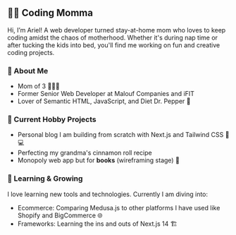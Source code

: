 ## 👩‍💻 Coding Momma

Hi, I’m Ariel! A web developer turned stay-at-home mom who loves to keep coding amidst the chaos of motherhood. Whether it's during nap time or after tucking the kids into bed, you'll find me working on fun and creative coding projects.  

### 🌟 About Me

- Mom of 3 👧👦👶
- Former Senior Web Developer at Malouf Companies and iFIT
- Lover of Semantic HTML, JavaScript, and Diet Dr. Pepper 🥤

### 🫶 Current Hobby Projects

- Personal blog I am building from scratch with Next.js and Tailwind CSS 📱💻
- Perfecting my grandma's cinnamon roll recipe
- Monopoly web app but for **books** (wireframing stage) 🧐

### 🌱 Learning & Growing

I love learning new tools and technologies. Currently I am diving into:

- Ecommerce: Comparing Medusa.js to other platforms I have used like Shopify and BigCommerce 🌐 
- Frameworks: Learning the ins and outs of Next.js 14 🏗 
 
